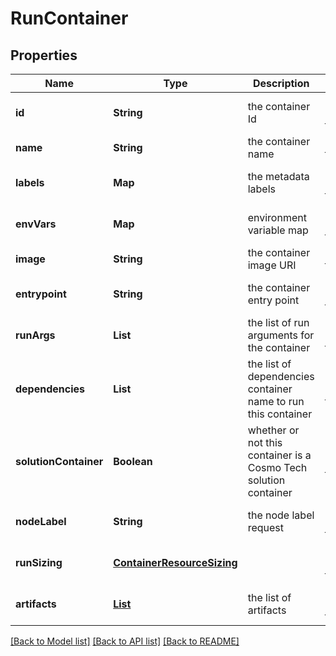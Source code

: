 # RunContainer
## Properties

Name | Type | Description | Notes
------------ | ------------- | ------------- | -------------
**id** | **String** | the container Id | [optional] [default to null]
**name** | **String** | the container name | [default to null]
**labels** | **Map** | the metadata labels | [optional] [default to null]
**envVars** | **Map** | environment variable map | [optional] [default to null]
**image** | **String** | the container image URI | [default to null]
**entrypoint** | **String** | the container entry point | [optional] [default to null]
**runArgs** | **List** | the list of run arguments for the container | [optional] [default to null]
**dependencies** | **List** | the list of dependencies container name to run this container | [optional] [default to null]
**solutionContainer** | **Boolean** | whether or not this container is a Cosmo Tech solution container | [optional] [default to null]
**nodeLabel** | **String** | the node label request | [optional] [default to null]
**runSizing** | [**ContainerResourceSizing**](ContainerResourceSizing.md) |  | [optional] [default to null]
**artifacts** | [**List**](RunContainerArtifact.md) | the list of artifacts | [optional] [default to null]

[[Back to Model list]](../README.md#documentation-for-models) [[Back to API list]](../README.md#documentation-for-api-endpoints) [[Back to README]](../README.md)

